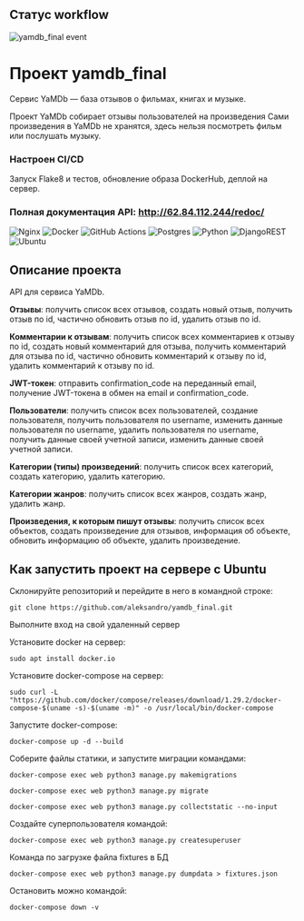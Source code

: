 ## Статус workflow
![yamdb_final event](https://github.com/aleksandro/yamdb_final/actions/workflows/yamdb_workflow.yml/badge.svg?event=push)

# Проект yamdb_final

Сервис YaMDb — база отзывов о фильмах, книгах и музыке.

Проект YaMDb собирает отзывы пользователей на произведения
Сами произведения в YaMDb не хранятся, здесь нельзя посмотреть фильм или послушать музыку.

### Настроен CI/CD

Запуск Flake8 и тестов, обновление образа DockerHub, деплой на сервер.

### Полная документация API: http://62.84.112.244/redoc/

![Nginx](https://img.shields.io/badge/nginx-%23009639.svg?style=for-the-badge&logo=nginx&logoColor=white)
 ![Docker](https://img.shields.io/badge/docker-%230db7ed.svg?style=for-the-badge&logo=docker&logoColor=white) ![GitHub Actions](https://img.shields.io/badge/github%20actions-%232671E5.svg?style=for-the-badge&logo=githubactions&logoColor=white) ![Postgres](https://img.shields.io/badge/postgres-%23316192.svg?style=for-the-badge&logo=postgresql&logoColor=white) ![Python](https://img.shields.io/badge/python-3670A0?style=for-the-badge&logo=python&logoColor=ffdd54) ![DjangoREST](https://img.shields.io/badge/DJANGO-REST-ff1709?style=for-the-badge&logo=django&logoColor=white&color=ff1709&labelColor=gray) ![Ubuntu](https://img.shields.io/badge/Ubuntu-E95420?style=for-the-badge&logo=ubuntu&logoColor=white) 

## Описание проекта

API для сервиса YaMDb.

**Отзывы**: получить список всех отзывов, создать новый отзыв, получить отзыв по id, частично обновить отзыв по id, удалить отзыв по id.

**Комментарии к отзывам**: получить список всех комментариев к отзыву по id, создать новый комментарий для отзыва, получить комментарий для отзыва по id, частично обновить комментарий к отзыву по id, удалить комментарий к отзыву по id.

**JWT-токен**: отправить confirmation_code на переданный email, получение JWT-токена в обмен на email и confirmation_code.

**Пользователи**: получить список всех пользователей, создание пользователя, получить пользователя по username, изменить данные пользователя по username, удалить пользователя по username, получить данные своей учетной записи, изменить данные своей учетной записи.

**Категории (типы) произведений**: получить список всех категорий, создать категорию, удалить категорию.

**Категории жанров**: получить список всех жанров, создать жанр, удалить жанр.

**Произведения, к которым пишут отзывы**: получить список всех объектов, создать произведение для отзывов, информация об объекте, обновить информацию об объекте, удалить произведение.


## Как запустить проект на сервере с Ubuntu

Склонируйте репозиторий и перейдите в него в командной строке:

```
git clone https://github.com/aleksandro/yamdb_final.git

```

Выполните вход на свой удаленный сервер

Установите docker на сервер:

```
sudo apt install docker.io
```

Установите docker-compose на сервер:

```
sudo curl -L "https://github.com/docker/compose/releases/download/1.29.2/docker-compose-$(uname -s)-$(uname -m)" -o /usr/local/bin/docker-compose
```

Запустите docker-compose:

```
docker-compose up -d --build
```

Соберите файлы статики, и запустите миграции командами:

```
docker-compose exec web python3 manage.py makemigrations
```
```
docker-compose exec web python3 manage.py migrate
```
```
docker-compose exec web python3 manage.py collectstatic --no-input
```

Создайте суперпользователя командой:

```
docker-compose exec web python3 manage.py createsuperuser
```

Команда по загрузке файла fixtures в БД
```
docker-compose exec web python3 manage.py dumpdata > fixtures.json
```

Остановить можно командой:

```
docker-compose down -v
```